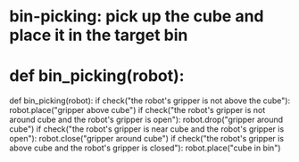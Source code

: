 # bin-picking: pick up the cube and place it in the target bin
# def bin_picking(robot):
def bin_picking(robot):
    if check("the robot's gripper is not above the cube"):
        robot.place("gripper above cube")
    if check("the robot's gripper is not around cube and the robot's gripper is open"):
        robot.drop("gripper around cube")
    if check("the robot's gripper is near cube and the robot's gripper is open"):
        robot.close("gripper around cube")
    if check("the robot's gripper is above cube and the robot's gripper is closed"):
        robot.place("cube in bin")